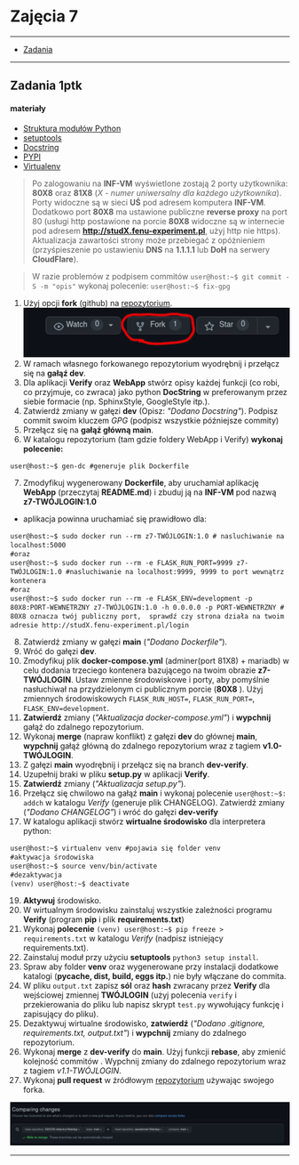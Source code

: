 # Zajęcia 7

---

- [Zadania](#Zadania)

---

## Zadania 1ptk

#### materiały 

- [Struktura modułów Python](https://docs.python.org/3/tutorial/modules.html)
- [setuptools](https://www.youtube.com/watch?v=GaWs-LenLYE)
- [Docstring](https://www.datacamp.com/community/tutorials/docstrings-python)
- [PYPI](https://pypi.org/)
- [Virtualenv](https://pythonbasics.org/virtualenv/)

 > Po zalogowaniu na **INF-VM** wyświetlone zostają 2 porty użytkownika: **80X8** oraz **81X8** (*X - numer uniwersalny dla każdego użytkownika*). Porty widoczne są w sieci **UŚ** pod adresem komputera **INF-VM**. Dodatkowo port **80X8** ma ustawione publiczne **reverse proxy** na port 80 (usługi http postawione na porcie **80X8** widoczne są w internecie pod adresem **http://studX.fenu-experiment.pl**, użyj http nie https). Aktualizacja zawartości strony może przebiegać z opóżnieniem (przyśpieszenie po ustawieniu **DNS** na **1.1.1.1** lub **DoH** na serwery **CloudFlare**).  

> W razie problemów z podpisem commitów `user@host:~$ git commit -S -m "opis"` wykonaj polecenie: `user@host:~$ fix-gpg`

1. Użyj opcji **fork** (github) na [repozytorium](https://github.com/SMCEBI-didactics/WebApplication).
![fork](../.pictures/fork.png)
2. W ramach własnego forkowanego repozytorium wyodrębnij i przełącz się na **gałąź dev**.
3. Dla aplikacji **Verify** oraz **WebApp** stwórz opisy każdej funkcji (co robi, co przyjmuje, co zwraca) jako python **DocString** w preferowanym przez siebie formacie (np. SphinxStyle, GoogleStyle itp.).
4. Zatwierdź zmiany w gałęzi **dev** (Opisz: *"Dodano Docstring"*). Podpisz commit swoim kluczem *GPG* (podpisz wszystkie późniejsze commity) 
5. Przełącz się na **gałąź główną main**.
6. W katalogu repozytorium (tam gdzie foldery WebApp i Verify) **wykonaj polecenie:**
```console
user@host:~$ gen-dc #generuje plik Dockerfile
```
7. Zmodyfikuj wygenerowany **Dockerfile**, aby uruchamiał aplikację **WebApp** (przeczytaj **README.md**) i zbuduj ją na **INF-VM** pod nazwą **z7-TWÓJLOGIN:1.0**
  - aplikacja powinna uruchamiać się prawidłowo dla:
 ```console
 user@host:~$ sudo docker run --rm z7-TWÓJLOGIN:1.0 # nasluchiwanie na localhost:5000
 #oraz
 user@host:~$ sudo docker run --rm -e FLASK_RUN_PORT=9999 z7-TWÓJLOGIN:1.0 #nasluchiwanie na localhost:9999, 9999 to port wewnątrz kontenera
 #oraz
 user@host:~$ sudo docker run --rm -e FLASK_ENV=development -p 80X8:PORT-WEWNETRZNY z7-TWÓJLOGIN:1.0 -h 0.0.0.0 -p PORT-WEWNETRZNY # 80X8 oznacza twój publiczny port,  sprawdź czy strona działa na twoim adresie http://studX.fenu-experiment.pl/login
 ```
8. Zatwierdź zmiany w gałęzi **main** (*"Dodano Dockerfile"*).
9. Wróć do gałęzi **dev**.
11. Zmodyfikuj  plik **docker-compose.yml** (adminer(port 81X8) + mariadb) w celu dodania trzeciego kontenera bazującego na twoim obrazie **z7-TWÓJLOGIN**. Ustaw zmienne środowiskowe i porty, aby pomyślnie nasłuchiwał na przydzielonym ci publicznym porcie (**80X8** ). Użyj zmiennych środowiskowych `FLASK_RUN_HOST=`, `FLASK_RUN_PORT=`, `FLASK_ENV=development`. 
12. **Zatwierdź** zmiany (*"Aktualizacja docker-compose.yml"*) i **wypchnij** gałąź do zdalnego repozytorium.
13. Wykonaj **merge** (napraw konflikt) z gałęzi **dev** do głównej **main**, **wypchnij** gałąź główną do zdalnego repozytorium wraz z tagiem **v1.0-TWÓJLOGIN**.
14. Z gałęzi **main** wyodrębnij i przełącz się na branch **dev-verify**.
15. Uzupełnij braki w pliku **setup.py** w aplikacji **Verify**.
16. **Zatwierdź** zmiany (*"Aktualizacja setup.py"*).
17. Przełącz się chwilowo na gałąź **main** i wykonaj polecenie `user@host:~$: addch` w katalogu *Verify* (generuje plik CHANGELOG). Zatwierdź zmiany (*"Dodano CHANGELOG"*) i wróć do gałęzi **dev-verify**
18. W katalogu aplikacji stwórz **wirtualne środowisko** dla interpretera python:
```console
user@host:~$ virtualenv venv #pojawia się folder venv 
#aktywacja środowiska
user@host:~$ source venv/bin/activate
#dezaktywacja
(venv) user@host:~$ deactivate
```
19. **Aktywuj** środowisko.
20. W wirtualnym środowisku zainstaluj wszystkie zależności programu **Verify** (program **pip** i plik **requirements.txt**)
21. Wykonaj **polecenie** `(venv) user@host:~$ pip freeze > requirements.txt` w katalogu *Verify* (nadpisz istniejący requirements.txt).
22. Zainstaluj moduł przy użyciu **setuptools** `python3 setup install`. 
23. Spraw aby folder **venv** oraz wygenerowane przy instalacji dodatkowe katalogi (**pycache, dist, build, eggs itp.**) nie były włączane do commita.
24. W pliku `output.txt` zapisz **sól** oraz **hash** zwracany przez  **Verify** dla wejściowej zmiennej **TWÓJLOGIN** (użyj polecenia `verify` i przekierowania do pliku lub napisz skrypt `test.py` wywołujący funkcję i zapisujący do pliku).
25. Dezaktywuj wirtualne środowisko, **zatwierdź** (*"Dodano .gitignore, requirements.txt, output.txt"*) i **wypchnij** zmiany do zdalnego repozytorium.
26. Wykonaj **merge** z **dev-verify** do **main**. Użyj funkcji **rebase**, aby zmienić kolejność commitów . Wypchnij zmiany do zdalnego repozytorium wraz z tagiem *v1.1-TWÓJLOGIN*. 
27. Wykonaj **pull request** w źródłowym [repozytorium](https://github.com/SMCEBI-didactics/WebApplication) używając swojego forka.

![pullrequest](../.pictures/fork-pr.png)
 
 
---
